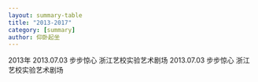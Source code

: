 ```yaml
---
layout: summary-table
title: "2013-2017"
category: [summary]
author: 仰卧起坐
---
```


<tr>
<td rowspan="4">2013年</td>
</tr>

<tr>
<td>2013.07.03</td>
<td>步步惊心</td>
<td>浙江艺校实验艺术剧场</td>
<!-- <td><a href="/self.html">链接</a></td> -->
</tr>

<tr>
<td>2013.07.03</td>
<td>步步惊心</td>
<td>浙江艺校实验艺术剧场</td>
<!-- <td><a href="/self.html">链接</a></td> -->
</tr>



